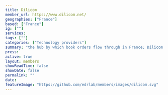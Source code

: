 ```yaml
---
title: Dilicom
member_url: https://www.dilicom.net/
geographies: ["France"]
based: ["France"]
ig: [""] 
services: 
tags: [""]
categories: ["Technology providers"]
summary: "the hub by which book orders flow through in France; Dilicom also manages the B2B exchanges related to the national ebook lending solution Prêt Numérique en Bibliothèque."
press:
active: true
layout: members
showReadTime: false
showDate: false
permalink: ""
date: 
featureImage: "https://github.com/edrlab/members/images/dilicom.svg"
---
```

